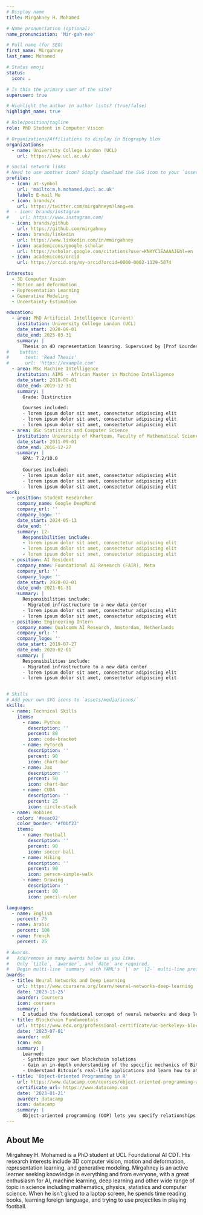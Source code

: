 ```yaml
---
# Display name
title: Mirgahney H. Mohamed

# Name pronunciation (optional)
name_pronunciation: 'Mir-gah-nee'

# Full name (for SEO)
first_name: Mirgahney
last_name: Mohamed

# Status emoji
status:
  icon: ☕️

# Is this the primary user of the site?
superuser: true

# Highlight the author in author lists? (true/false)
highlight_name: true

# Role/position/tagline
role: PhD Student in Computer Vision

# Organizations/Affiliations to display in Biography blox
organizations:
  - name: University College London (UCL)
    url: https://www.ucl.ac.uk/

# Social network links
# Need to use another icon? Simply download the SVG icon to your `assets/media/icons/` folder.
profiles:
  - icon: at-symbol
    url: 'mailto:m.h.mohamed.@ucl.ac.uk'
    label: E-mail Me
  - icon: brands/x
    url: https://twitter.com/mirgahneym?lang=en
#  - icon: brands/instagram
#    url: https://www.instagram.com/
  - icon: brands/github
    url: https://github.com/mirgahney
  - icon: brands/linkedin
    url: https://www.linkedin.com/in/mmirgahney
  - icon: academicons/google-scholar
    url: https://scholar.google.com/citations?user=KNXYC1EAAAAJ&hl=en
  - icon: academicons/orcid
    url: https://orcid.org/my-orcid?orcid=0000-0002-1129-5874

interests:
  - 3D Computer Vision
  - Motion and deformation
  - Representation Learning
  - Generative Modeling
  - Uncertainty Estimation

education:
  - area: PhD Artificial Intelligence (Current)
    institution: University College London (UCL)
    date_start: 2020-09-01
    date_end: 2025-03-31
    summary: |
      Thesis on 4D representation leanring. Supervised by [Prof Lourdes Agapito](https://profiles.ucl.ac.uk/40331-lourdes-de-agapito-vicente) and co-supervised with [Prof Marc Deisenroth](https://www.deisenroth.cc/). 
#    button:
#      text: 'Read Thesis'
#      url: 'https://example.com'
  - area: MSc Machine Intelligence
    institution: AIMS - African Master in Machine Intelligence
    date_start: 2018-09-01
    date_end: 2019-12-31
    summary: |
      Grade: Distinction

      Courses included:
      - lorem ipsum dolor sit amet, consectetur adipiscing elit
      - lorem ipsum dolor sit amet, consectetur adipiscing elit
      - lorem ipsum dolor sit amet, consectetur adipiscing elit
  - area: BSc Statistics and Computer Science
    institution: University of Khartoum, Faculty of Mathematical Science
    date_start: 2011-09-01
    date_end: 2016-12-27
    summary: |
      GPA: 7.2/10.0
      
      Courses included:
      - lorem ipsum dolor sit amet, consectetur adipiscing elit
      - lorem ipsum dolor sit amet, consectetur adipiscing elit
      - lorem ipsum dolor sit amet, consectetur adipiscing elit
work:
  - position: Student Researcher
    company_name: Google DeepMind
    company_url: ''
    company_logo: ''
    date_start: 2024-05-13
    date_end: ''
    summary: |2-
      Responsibilities include:
      - lorem ipsum dolor sit amet, consectetur adipiscing elit
      - lorem ipsum dolor sit amet, consectetur adipiscing elit
      - lorem ipsum dolor sit amet, consectetur adipiscing elit
  - position: AI Resident
    company_name: Foundational AI Research (FAIR), Meta
    company_url: ''
    company_logo: ''
    date_start: 2020-02-01
    date_end: 2021-01-31
    summary: |
      Responsibilities include:
      - Migrated infrastructure to a new data center
      - lorem ipsum dolor sit amet, consectetur adipiscing elit
      - lorem ipsum dolor sit amet, consectetur adipiscing elit
  - position: Engineering Intern
    company_name: Qualcomm AI Research, Amsterdam, Netherlands
    company_url: ''
    company_logo: ''
    date_start: 2019-07-27
    date_end: 2020-02-01
    summary: |
      Responsibilities include:
      - Migrated infrastructure to a new data center
      - lorem ipsum dolor sit amet, consectetur adipiscing elit
      - lorem ipsum dolor sit amet, consectetur adipiscing elit


# Skills
# Add your own SVG icons to `assets/media/icons/`
skills:
  - name: Technical Skills
    items:
      - name: Python
        description: ''
        percent: 80
        icon: code-bracket
      - name: PyTorch
        description: ''
        percent: 90
        icon: chart-bar
      - name: Jax
        description: ''
        percent: 50
        icon: chart-bar
      - name: CUDA
        description: ''
        percent: 25
        icon: circle-stack
  - name: Hobbies
    color: '#eeac02'
    color_border: '#f0bf23'
    items:
      - name: Football
        description: ''
        percent: 90
        icon: soccer-ball
      - name: Hiking
        description: ''
        percent: 90
        icon: person-simple-walk
      - name: Drawing
        description: ''
        percent: 80
        icon: pencil-ruler

languages:
  - name: English
    percent: 75
  - name: Arabic
    percent: 100
  - name: French
    percent: 25

# Awards.
#   Add/remove as many awards below as you like.
#   Only `title`, `awarder`, and `date` are required.
#   Begin multi-line `summary` with YAML's `|` or `|2-` multi-line prefix and indent 2 spaces below.
awards:
  - title: Neural Networks and Deep Learning
    url: https://www.coursera.org/learn/neural-networks-deep-learning
    date: '2023-11-25'
    awarder: Coursera
    icon: coursera
    summary: |
      I studied the foundational concept of neural networks and deep learning. By the end, I was familiar with the significant technological trends driving the rise of deep learning; build, train, and apply fully connected deep neural networks; implement efficient (vectorized) neural networks; identify key parameters in a neural network’s architecture; and apply deep learning to your own applications.
  - title: Blockchain Fundamentals
    url: https://www.edx.org/professional-certificate/uc-berkeleyx-blockchain-fundamentals
    date: '2023-07-01'
    awarder: edX
    icon: edx
    summary: |
      Learned:
      - Synthesize your own blockchain solutions
      - Gain an in-depth understanding of the specific mechanics of Bitcoin
      - Understand Bitcoin’s real-life applications and learn how to attack and destroy Bitcoin, Ethereum, smart contracts and Dapps, and alternatives to Bitcoin’s Proof-of-Work consensus algorithm
  - title: 'Object-Oriented Programming in R'
    url: https://www.datacamp.com/courses/object-oriented-programming-with-s3-and-r6-in-r
    certificate_url: https://www.datacamp.com
    date: '2023-01-21'
    awarder: datacamp
    icon: datacamp
    summary: |
      Object-oriented programming (OOP) lets you specify relationships between functions and the objects that they can act on, helping you manage complexity in your code. This is an intermediate level course, providing an introduction to OOP, using the S3 and R6 systems. S3 is a great day-to-day R programming tool that simplifies some of the functions that you write. R6 is especially useful for industry-specific analyses, working with web APIs, and building GUIs.
---
```


## About Me

Mirgahney H. Mohamed is a PhD student at UCL Foundational AI CDT. 
His research interests include 3D computer vision, motion and deformation, representation learning, and generative modeling. 
Mirgahney is an active learner seeking knowledge in everything and from everyone, with a great enthusiasm for AI, machine learning, deep learning and other wide range of topic in science including mathematics, physics, statistics and computer science. 
When he isn’t glued to a laptop screen, he spends time reading books, learning foreign language, and trying to use projectiles in playing football. 
